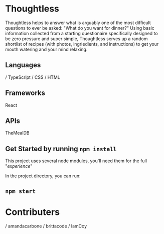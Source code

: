 # Thoughtless

Thoughtless helps to answer what is arguably one of the most difficult questions to ever be asked: "What do you want for dinner?" Using basic information collected from a starting questionaire specifically designed to be zero pressure and super simple, Thoughtless serves up a random shortlist of recipes (with photos, ingriedients, and instructions) to get your mouth watering and your mind relaxing.

## Languages

/ TypeScript
/ CSS
/ HTML

## Frameworks

React

## APIs

TheMealDB

## Get Started by running `npm install`

This project uses several node modules, you'll need them for the full "_experience_"

In the project directory, you can run:

## `npm start`

# Contributers

/ amandacarbone
/ brittacode
/ IamCoy
